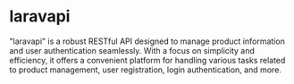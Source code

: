 # laravapi
"laravapi" is a robust RESTful API designed to manage product information and user authentication seamlessly. With a focus on simplicity and efficiency, it offers a convenient platform for handling various tasks related to product management, user registration, login authentication, and more.
